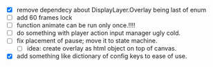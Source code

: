 - [X] remove dependecy about DisplayLayer.Overlay being last of enum
- [ ] add 60 frames lock
- [ ] function animate can be run only once.!!!!
- [ ] do something with player action input manager ugly cold.
- [ ] fix placement of pause; move it to state machine.
    - [ ] idea: create overlay as html object on top of canvas.

- [X] add something like dictionary of config keys to ease of use.
